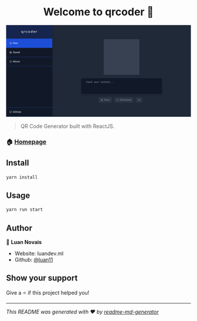 <h1 align="center">Welcome to qrcoder 👋</h1>
<p>
  <img alt="Demo" src="https://raw.githubusercontent.com/luan11/qrcoder/main/docs/screenshot-2.png" />
</p>

> QR Code Generator built with ReactJS.

### 🏠 [Homepage](http://luan11.github.io/qrcoder)

## Install

```sh
yarn install
```

## Usage

```sh
yarn run start
```

## Author

👤 **Luan Novais**

- Website: luandev.ml
- Github: [@luan11](https://github.com/luan11)

## Show your support

Give a ⭐️ if this project helped you!

---

_This README was generated with ❤️ by [readme-md-generator](https://github.com/kefranabg/readme-md-generator)_
